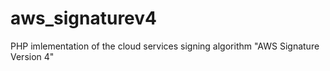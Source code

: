 # aws_signaturev4
PHP imlementation of the cloud services signing algorithm "AWS Signature Version 4"
